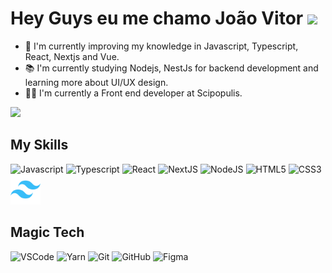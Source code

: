 # Hey Guys eu me chamo João Vitor <img src="https://user-images.githubusercontent.com/5679180/79618120-0daffb80-80be-11ea-819e-d2b0fa904d07.gif" width="27px">

- 🔭 I'm currently improving my knowledge in Javascript, Typescript, React, Nextjs and Vue.
- 📚 I'm currently studying Nodejs, NestJs for backend development and learning more about UI/UX design.
- 👨‍💻 I'm currently a Front end developer at Scipopulis.
 
 <div align="" >
  <img height="185px" src="https://github-readme-stats.vercel.app/api/top-langs/?username=Jovi-souza&layout=compact&langs_count=7&theme=radical" />
</div>
 
## My Skills

<div>
  <img width="48" height="48" src="https://cdn.jsdelivr.net/gh/devicons/devicon/icons/javascript/javascript-original.svg" alt="Javascript" title="Javascript 🤩"/>
  <img width="48" height="48" src="https://cdn.jsdelivr.net/gh/devicons/devicon/icons/typescript/typescript-original.svg" alt="Typescript" title="Typescript 😎"/>
  <img width="48" height="48" src="https://cdn.jsdelivr.net/gh/devicons/devicon/icons/react/react-original.svg" alt="React" title="React"/>
  <img width="48" height="48" src="https://cdn.jsdelivr.net/gh/devicons/devicon/icons/nextjs/nextjs-original.svg" alt="NextJS" title="NextJS"/>
  <img width="48" height="48" src="https://cdn.jsdelivr.net/gh/devicons/devicon/icons/nodejs/nodejs-original.svg" alt="NodeJS" title="NodeJS"/>
  <img width="48" height="48" src="https://cdn.jsdelivr.net/gh/devicons/devicon/icons/html5/html5-original.svg" alt="HTML5" title="HTML5"/>
  <img width="48" height="48" src="https://cdn.jsdelivr.net/gh/devicons/devicon/icons/css3/css3-original.svg" alt="CSS3" title="CSS3"/>
  <img width="48" height="48" src="https://github.com/devicons/devicon/blob/v2.16.0/icons/tailwindcss/tailwindcss-original.svg" alt="TailwindCSS" title="TailwindCSS"/>      
</div>

## Magic Tech
<div>
  <img width="48" height="48" src="https://cdn.jsdelivr.net/gh/devicons/devicon/icons/vscode/vscode-original.svg" alt="VSCode" title="VSCode"/>
  <img width="48" height="48" src="https://cdn.jsdelivr.net/gh/devicons/devicon/icons/yarn/yarn-original.svg" alt="Yarn" title="Yarn"/>
  <img width="48" height="48" src="https://cdn.jsdelivr.net/gh/devicons/devicon/icons/git/git-original.svg" alt="Git" title="Git"/>
  <img width="48" height="48" src="https://cdn.jsdelivr.net/gh/devicons/devicon/icons/github/github-original.svg" alt="GitHub" title="GitHub"/>
  <img width="48" height="48" src="https://cdn.jsdelivr.net/gh/devicons/devicon/icons/figma/figma-original.svg" alt="Figma" title="Figma"/>
<div>
